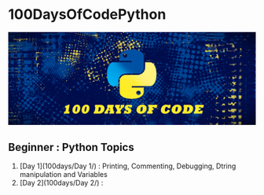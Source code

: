 # 100DaysOfCodePython
![100daysofcodepython](python_code.png)

## Beginner : Python Topics

1. [Day 1](100days/Day 1/) : Printing, Commenting, Debugging, Dtring manipulation and Variables
2. [Day 2](100days/Day 2/) : 
